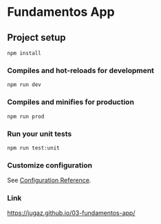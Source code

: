 # Fundamentos App

## Project setup
```
npm install
```

### Compiles and hot-reloads for development
```
npm run dev
```

### Compiles and minifies for production
```
npm run prod
```

### Run your unit tests
```
npm run test:unit
```

### Customize configuration
See [Configuration Reference](https://cli.vuejs.org/config/).

### Link
https://jugaz.github.io/03-fundamentos-app/
